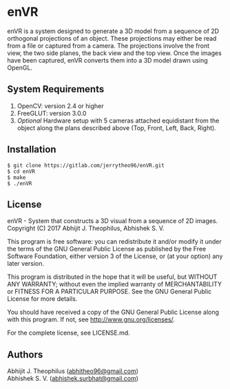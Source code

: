 # enVR

enVR is a system designed to generate a 3D model from a sequence of 2D orthogonal projections of an object. These projections may either be read from a file or captured from a camera. The projections involve the front view, the two side planes, the back view and the top view. Once the images have been captured, enVR converts them into a 3D model drawn using OpenGL.

## System Requirements

1. OpenCV: version 2.4 or higher
2. FreeGLUT: version 3.0.0
3. _Optional_ Hardware setup with 5 cameras attached equidistant from the object along the plans described above (Top, Front, Left, Back, Right).

## Installation

```
$ git clone https://gitlab.com/jerrytheo96/enVR.git
$ cd enVR
$ make
$ ./enVR
```

## License

enVR - System that constructs a 3D visual from a sequence of 2D images.\
Copyright (C) 2017  Abhijit J. Theophilus, Abhishek S. V.

This program is free software: you can redistribute it and/or modify
it under the terms of the GNU General Public License as published by
the Free Software Foundation, either version 3 of the License, or
(at your option) any later version.

This program is distributed in the hope that it will be useful,
but WITHOUT ANY WARRANTY; without even the implied warranty of
MERCHANTABILITY or FITNESS FOR A PARTICULAR PURPOSE.  See the
GNU General Public License for more details.

You should have received a copy of the GNU General Public License
along with this program.  If not, see <http://www.gnu.org/licenses/>.

For the complete license, see LICENSE.md.

## Authors

Abhijit J. Theophilus (abhitheo96@gmail.com)\
Abhishek S. V. (abhishek.surbhat@gmail.com)
